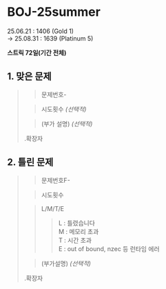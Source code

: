 # BOJ-25summer

25.06.21 : 1406 (Gold 1)\
-> 25.08.31 : 1639 (Platinum 5)

**스트릭 72일(기간 전체)**


## 1. 맞은 문제
>> 문제번호-
>
>> 시도횟수 *(선택적)*
>
>> (부가 설명) *(선택적)*
>
> .확장자

## 2. 틀린 문제
>> 문제번호F-
>
>> 시도횟수
>
>> L/M/T/E
>>> L : 틀렸습니다\
>>>M : 메모리 초과\
>>>T : 시간 초과\
>>>E : out of bound, nzec 등 런타임 에러
>
>> (부가설명) *(선택적)*
>
>.확장자